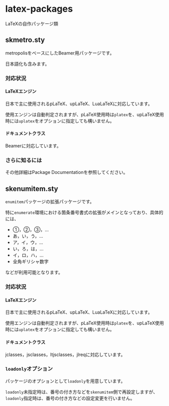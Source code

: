 # latex-packages

LaTeXの自作パッケージ類

## skmetro.sty

metropolisをベースにしたBeamer用パッケージです。

日本語化も含みます。

### 対応状況

#### LaTeXエンジン

日本で主に使用されるpLaTeX、upLaTeX、LuaLaTeXに対応しています。

使用エンジンは自動判定されますが、pLaTeX使用時は`platex`を、upLaTeX使用時には`uplatex`をオプションに指定しても構いません。

#### ドキュメントクラス
Beamerに対応しています。

### さらに知るには

その他詳細はPackage Documentationを参照してください。

## skenumitem.sty

`enumitem`パッケージの拡張パッケージです。

特に`enumerate`環境における箇条番号書式の拡張がメインとなっており、具体的には、

+ ①，②，③，…
+ あ，い，う，…
+ ア，イ，ウ，…
+ い，ろ，は，…
+ イ，ロ，ハ，…
+ 全角ギリシャ数字

などが利用可能となります。

### 対応状況

#### LaTeXエンジン

日本で主に使用されるpLaTeX、upLaTeX、LuaLaTeXに対応しています。

使用エンジンは自動判定されますが、pLaTeX使用時は`platex`を、upLaTeX使用時には`uplatex`をオプションに指定しても構いません。

#### ドキュメントクラス
jclasses，jsclasses，ltjsclasses，jlreqに対応しています。

### `loadonly`オプション
パッケージのオプションとして`loadonly`を用意しています。

`loadonly`未指定時は、番号の付き方などを`skenumitem`側で再設定しますが、`loadonly`指定時は、番号の付き方などの設定変更を行いません。
